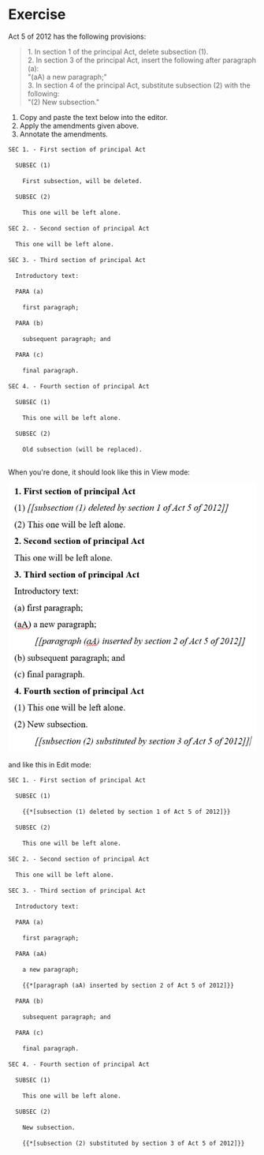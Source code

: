 # Exercise

Act 5 of 2012 has the following provisions:&#x20;

> 1\. In section 1 of the principal Act, delete subsection (1). \
> 2\. In section 3 of the principal Act, insert the following after paragraph (a): \
> &#x20;   "(aA) a new paragraph;"\
> 3\. In section 4 of the principal Act, substitute subsection (2) with the following: \
> &#x20;   "(2) New subsection."

1. Copy and paste the text below into the editor.
2. Apply the amendments given above.
3. Annotate the amendments.

```
SEC 1. - First section of principal Act

  SUBSEC (1)

    First subsection, will be deleted.

  SUBSEC (2)

    This one will be left alone.

SEC 2. - Second section of principal Act

  This one will be left alone.

SEC 3. - Third section of principal Act

  Introductory text:
  
  PARA (a)
  
    first paragraph;
  
  PARA (b)
  
    subsequent paragraph; and
  
  PARA (c)
  
    final paragraph.

SEC 4. - Fourth section of principal Act

  SUBSEC (1)

    This one will be left alone.

  SUBSEC (2)

    Old subsection (will be replaced).


```

When you're done, it should look like this in View mode:

![](<../../.gitbook/assets/image (184).png>)

and like this in Edit mode:

```
SEC 1. - First section of principal Act

  SUBSEC (1)

    {{*[subsection (1) deleted by section 1 of Act 5 of 2012]}}

  SUBSEC (2)

    This one will be left alone.

SEC 2. - Second section of principal Act

  This one will be left alone.

SEC 3. - Third section of principal Act

  Introductory text:
  
  PARA (a)
  
    first paragraph;

  PARA (aA)
  
    a new paragraph;
    
    {{*[paragraph (aA) inserted by section 2 of Act 5 of 2012]}}
  
  PARA (b)
  
    subsequent paragraph; and
  
  PARA (c)
  
    final paragraph.

SEC 4. - Fourth section of principal Act

  SUBSEC (1)

    This one will be left alone.

  SUBSEC (2)

    New subsection.

    {{*[subsection (2) substituted by section 3 of Act 5 of 2012]}}
    

```
